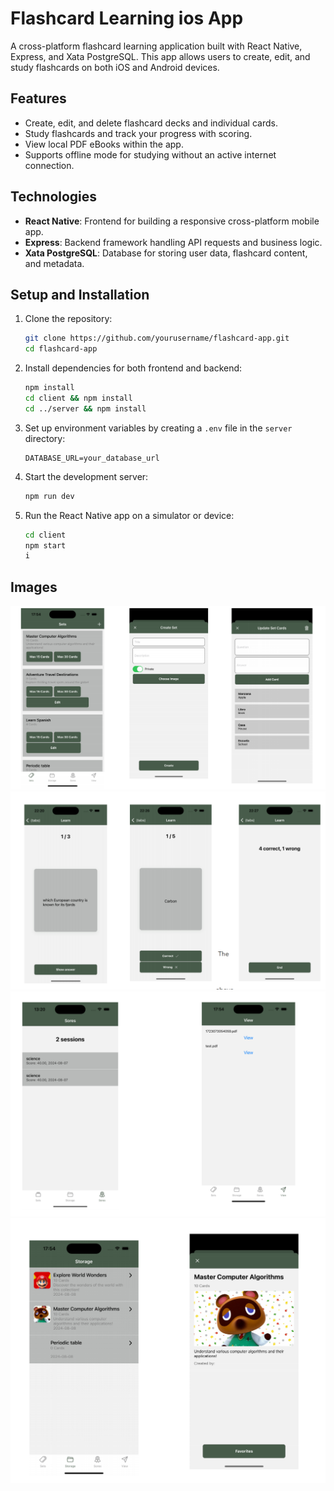 # Flashcard Learning ios App

A cross-platform flashcard learning application built with React Native, Express, and Xata PostgreSQL. This app allows users to create, edit, and study flashcards on both iOS and Android devices.

## Features

- Create, edit, and delete flashcard decks and individual cards.
- Study flashcards and track your progress with scoring.
- View local PDF eBooks within the app.
- Supports offline mode for studying without an active internet connection.

## Technologies

- **React Native**: Frontend for building a responsive cross-platform mobile app.
- **Express**: Backend framework handling API requests and business logic.
- **Xata PostgreSQL**: Database for storing user data, flashcard content, and metadata.

## Setup and Installation

1. Clone the repository:
    ```bash
    git clone https://github.com/yourusername/flashcard-app.git
    cd flashcard-app
    ```

2. Install dependencies for both frontend and backend:
    ```bash
    npm install
    cd client && npm install
    cd ../server && npm install
    ```

3. Set up environment variables by creating a `.env` file in the `server` directory:
    ```
    DATABASE_URL=your_database_url
    ```

4. Start the development server:
    ```bash
    npm run dev
    ```

5. Run the React Native app on a simulator or device:
    ```bash
    cd client
    npm start
    i
    ```

## Images

![sets](https://raw.githubusercontent.com/opansida/flashcard/main/images/2024-08-20%2018.44.56.png)
![learning](https://raw.githubusercontent.com/opansida/flashcard/main/images/2024-08-20%2018.44.49.png)
![view](https://raw.githubusercontent.com/opansida/flashcard/main/images/2024-08-20%2018.44.34.png)
![storage](https://raw.githubusercontent.com/opansida/flashcard/main/images/2024-08-20%2018.44.42.png)


